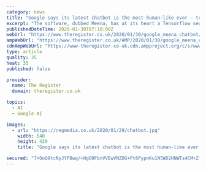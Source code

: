 ```yaml
---
category: news
title: "Google says its latest chatbot is the most human-like ever – trained on our species' best works: 341GB of social media"
excerpt: "The software, dubbed Meena, has at its heart a Tensorflow seq2seq model containing conversations encoded as streams of vectors that are transformed back into text to form replies when the thing is ..."
publishedDateTime: 2020-01-30T07:10:00Z
webUrl: "https://www.theregister.co.uk/2020/01/30/google_meena_chatbot/"
ampWebUrl: "https://www.theregister.co.uk/AMP/2020/01/30/google_meena_chatbot/"
cdnAmpWebUrl: "https://www-theregister-co-uk.cdn.ampproject.org/c/s/www.theregister.co.uk/AMP/2020/01/30/google_meena_chatbot/"
type: article
quality: 35
heat: 35
published: false

provider:
  name: The Register
  domain: theregister.co.uk

topics:
  - AI
  - Google AI

images:
  - url: "https://regmedia.co.uk/2020/01/29/chatbot.jpg"
    width: 648
    height: 429
    title: "Google says its latest chatbot is the most human-like ever – trained on our species' best works: 341GB of social media"

secured: "7+OoQ9tcNyJYPBwq/+HgO0FbnVVEwVNZDG+Pt6PypnKu1N5WD2HNWTs4CM+ZfnkW0u0FCsiUrFdFzUHkQLASbqqwIxXznTONBOjOSTX1ZMF3seeFUvXMcMQkp8B8SLJTj84GZY3QdRZY35OAO0r9odo+RA7lPjg315UDIv70MT5HyPEDNXUnkzZJdbWRhDpyO3ePY8di7NXtFRUuSUsbrQwYzPSYnx/dfHynVnkYWzr1P4ZBXNgf8x2xN/c9nEL3kZ0GuWwX/9rPwb5/XigxdZw+m//WGameo7y9o0Kkql5HgsVp7KJQYO9Pdlib7mH0;Nd5zyzI/aSJLiV9owAZJ3g=="
---
```


